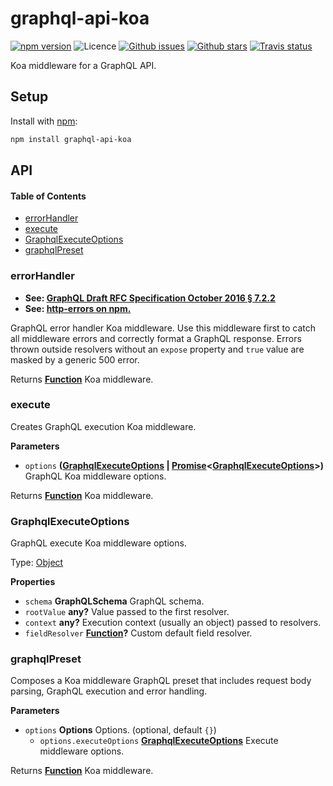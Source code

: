 # graphql-api-koa

[![npm version](https://img.shields.io/npm/v/graphql-api-koa.svg)](https://npm.im/graphql-api-koa) ![Licence](https://img.shields.io/npm/l/graphql-api-koa.svg) [![Github issues](https://img.shields.io/github/issues/jaydenseric/graphql-api-koa.svg)](https://github.com/jaydenseric/graphql-api-koa/issues) [![Github stars](https://img.shields.io/github/stars/jaydenseric/graphql-api-koa.svg)](https://github.com/jaydenseric/graphql-api-koa/stargazers) [![Travis status](https://img.shields.io/travis/jaydenseric/graphql-api-koa.svg)](https://travis-ci.org/jaydenseric/graphql-api-koa)

Koa middleware for a GraphQL API.

## Setup

Install with [npm](https://npmjs.com):

```sh
npm install graphql-api-koa
```

## API

<!-- Generated by documentation.js. Update this documentation by updating the source code. -->

#### Table of Contents

- [errorHandler](#errorhandler)
- [execute](#execute)
- [GraphqlExecuteOptions](#graphqlexecuteoptions)
- [graphqlPreset](#graphqlpreset)

### errorHandler

- **See: [GraphQL Draft RFC Specification October 2016 § 7.2.2](http://facebook.github.io/graphql/October2016/#sec-Errors)**
- **See: [http-errors on npm.](https://npm.im/http-errors)**

GraphQL error handler Koa middleware. Use this middleware first to catch all middleware errors and correctly format a GraphQL response. Errors thrown outside resolvers without an `expose` property and `true` value are masked by a generic 500 error.

Returns **[Function](https://developer.mozilla.org/docs/Web/JavaScript/Reference/Statements/function)** Koa middleware.

### execute

Creates GraphQL execution Koa middleware.

**Parameters**

- `options` **([GraphqlExecuteOptions](#graphqlexecuteoptions) \| [Promise](https://developer.mozilla.org/docs/Web/JavaScript/Reference/Global_Objects/Promise)&lt;[GraphqlExecuteOptions](#graphqlexecuteoptions)>)** GraphQL Koa middleware options.

Returns **[Function](https://developer.mozilla.org/docs/Web/JavaScript/Reference/Statements/function)** Koa middleware.

### GraphqlExecuteOptions

GraphQL execute Koa middleware options.

Type: [Object](https://developer.mozilla.org/docs/Web/JavaScript/Reference/Global_Objects/Object)

**Properties**

- `schema` **GraphQLSchema** GraphQL schema.
- `rootValue` **any?** Value passed to the first resolver.
- `context` **any?** Execution context (usually an object) passed to resolvers.
- `fieldResolver` **[Function](https://developer.mozilla.org/docs/Web/JavaScript/Reference/Statements/function)?** Custom default field resolver.

### graphqlPreset

Composes a Koa middleware GraphQL preset that includes request body parsing, GraphQL execution and error handling.

**Parameters**

- `options` **Options** Options. (optional, default `{}`)
  - `options.executeOptions` **[GraphqlExecuteOptions](#graphqlexecuteoptions)** Execute middleware options.

Returns **[Function](https://developer.mozilla.org/docs/Web/JavaScript/Reference/Statements/function)** Koa middleware.
